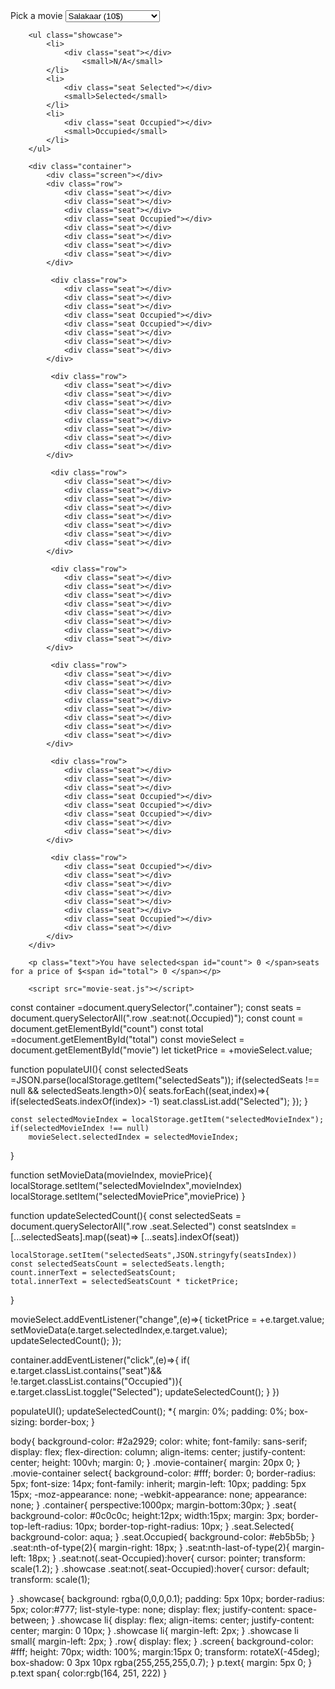 <!DOCTYPE html>
<html lang="en">
<head>
    <meta charset="UTF-8">
    <meta name="viewport" content="width=device-width, initial-scale=1.0">
    <title>movie seat booking</title>
    <link rel="stylesheet" href="movie-seat.css">
</head>
<body>
    <div class="movie-container">
        <label for="movie">Pick a movie</label>
        <select name="movie" id ="movie">
            <option value="10"> Salakaar (10$)</option>
            <option value="8"> War 2 (8$)</option>
            <option value="9"> Saiyaara (9$)</option>
            <option value="10"> Special Ops 2.0 (10$)</option>
        </select>
    </div>

        <ul class="showcase">
            <li>
                <div class="seat"></div>
                    <small>N/A</small>
            </li>
            <li>
                <div class="seat Selected"></div>
                <small>Selected</small>
            </li>
            <li>
                <div class="seat Occupied"></div>
                <small>Occupied</small>
            </li>
        </ul>

        <div class="container">
            <div class="screen"></div>
            <div class="row">
                <div class="seat"></div>
                <div class="seat"></div>
                <div class="seat"></div>
                <div class="seat Occupied"></div>
                <div class="seat"></div>
                <div class="seat"></div>
                <div class="seat"></div>
                <div class="seat"></div>
            </div>

             <div class="row">
                <div class="seat"></div>
                <div class="seat"></div>
                <div class="seat"></div>
                <div class="seat Occupied"></div>
                <div class="seat Occupied"></div>
                <div class="seat"></div>
                <div class="seat"></div>
                <div class="seat"></div>
            </div>

             <div class="row">
                <div class="seat"></div>
                <div class="seat"></div>
                <div class="seat"></div>
                <div class="seat"></div>
                <div class="seat"></div>
                <div class="seat"></div>
                <div class="seat"></div>
                <div class="seat"></div>
            </div>

             <div class="row">
                <div class="seat"></div>
                <div class="seat"></div>
                <div class="seat"></div>
                <div class="seat"></div>
                <div class="seat"></div>
                <div class="seat"></div>
                <div class="seat"></div>
                <div class="seat"></div>
            </div>

             <div class="row">
                <div class="seat"></div>
                <div class="seat"></div>
                <div class="seat"></div>
                <div class="seat"></div>
                <div class="seat"></div>
                <div class="seat"></div>
                <div class="seat"></div>
                <div class="seat"></div>
            </div>

             <div class="row">
                <div class="seat"></div>
                <div class="seat"></div>
                <div class="seat"></div>
                <div class="seat"></div>
                <div class="seat"></div>
                <div class="seat"></div>
                <div class="seat"></div>
                <div class="seat"></div>
            </div>

             <div class="row">
                <div class="seat"></div>
                <div class="seat"></div>
                <div class="seat"></div>
                <div class="seat Occupied"></div>
                <div class="seat Occupied"></div>
                <div class="seat Occupied"></div>
                <div class="seat"></div>
                <div class="seat"></div>
            </div>

             <div class="row">
                <div class="seat Occupied"></div>
                <div class="seat"></div>
                <div class="seat"></div>
                <div class="seat"></div>
                <div class="seat"></div>
                <div class="seat"></div>
                <div class="seat Occupied"></div>
                <div class="seat"></div>
            </div>
        </div>

        <p class="text">You have selected<span id="count"> 0 </span>seats for a price of $<span id="total"> 0 </span></p>

        <script src="movie-seat.js"></script>
</body>
</html>
const container =document.querySelector(".container");
const seats = document.querySelectorAll(".row .seat:not(.Occupied)");
const count = document.getElementById("count")
const total =document.getElementById("total")
const movieSelect = document.getElementById("movie")
let ticketPrice = +movieSelect.value;

function populateUI(){
    const selectedSeats =JSON.parse(localStorage.getItem("selectedSeats"));
    if(selectedSeats !== null && selectedSeats.length>0){
        seats.forEach((seat,index)=>{
            if(selectedSeats.indexOf(index)> -1) seat.classList.add("Selected");
        });
    }

    const selectedMovieIndex = localStorage.getItem("selectedMovieIndex");
    if(selectedMovieIndex !== null)
        movieSelect.selectedIndex = selectedMovieIndex;
}

function setMovieData(movieIndex, moviePrice){
    localStorage.setItem("selectedMovieIndex",movieIndex)
    localStorage.setItem("selectedMoviePrice",moviePrice)
}

function updateSelectedCount(){
    const selectedSeats = document.querySelectorAll(".row .seat.Selected")
    const seatsIndex =[...selectedSeats].map((seat)=> [...seats].indexOf(seat))

    localStorage.setItem("selectedSeats",JSON.stringyfy(seatsIndex))
    const selectedSeatsCount = selectedSeats.length;
    count.innerText = selectedSeatsCount;
    total.innerText = selectedSeatsCount * ticketPrice;
}

movieSelect.addEventListener("change",(e)=>{
    ticketPrice = +e.target.value;
    setMovieData(e.target.selectedIndex,e.target.value);
    updateSelectedCount();
});

container.addEventListener("click",(e)=>{
     if(
        e.target.classList.contains("seat")&& !e.target.classList.contains("Occupied")){
            e.target.classList.toggle("Selected");
            updateSelectedCount();
        }
     })

populateUI();
updateSelectedCount();
*{
    margin: 0%;
    padding: 0%;
    box-sizing: border-box;
}

body{
    background-color: #2a2929;
    color: white;
    font-family: sans-serif;
    display: flex;
    flex-direction: column;
    align-items: center;
    justify-content: center;
    height: 100vh;
    margin: 0;
}
.movie-container{
    margin: 20px 0;
}
.movie-container select{
    background-color: #fff;
    border: 0;
    border-radius: 5px;
    font-size: 14px;
    font-family: inherit;
    margin-left: 10px;
    padding: 5px 15px;
    -moz-appearance: none;
    -webkit-appearance: none;
    appearance: none;
}
.container{
    perspective:1000px;
    margin-bottom:30px;
}
.seat{
    background-color: #0c0c0c;
    height:12px;
    width:15px;
    margin: 3px;
    border-top-left-radius: 10px;
    border-top-right-radius: 10px;
}
.seat.Selected{
    background-color: aqua;
}
.seat.Occupied{
    background-color: #eb5b5b;
}
.seat:nth-of-type(2){
    margin-right: 18px;
}
.seat:nth-last-of-type(2){
    margin-left: 18px;
}
.seat:not(.seat-Occupied):hover{
    cursor: pointer;
    transform: scale(1.2);
}
.showcase .seat:not(.seat-Occupied):hover{
    cursor: default;
    transform: scale(1);

}
.showcase{
    background: rgba(0,0,0,0.1);
    padding: 5px 10px;
    border-radius: 5px;
    color:#777;
    list-style-type: none;
    display: flex;
    justify-content: space-between;
}
.showcase li{
    display: flex;
    align-items: center;
    justify-content: center;
    margin: 0 10px;
}
.showcase li{
    margin-left: 2px;
}
.showcase li small{
    margin-left: 2px;
}
.row{
    display: flex;
}
.screen{
    background-color: #fff;
    height: 70px;
    width: 100%;
    margin:15px 0;
    transform: rotateX(-45deg);
    box-shadow: 0 3px 10px rgba(255,255,255,0.7);
}
p.text{
    margin: 5px 0;
}
p.text span{
    color:rgb(164, 251, 222)
}
